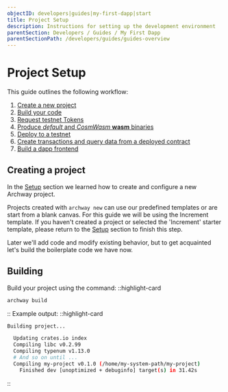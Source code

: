 ```yaml
---
objectID: developers|guides|my-first-dapp|start
title: Project Setup
description: Instructions for setting up the development environment
parentSection: Developers / Guides / My First Dapp
parentSectionPath: /developers/guides/guides-overview
---
```


# Project Setup

This guide outlines the following workflow:

1. [Create a new project](#creating-a-project)
2. [Build your code](#building)
3. [Request testnet Tokens](../2.faucet.md)
4. [Produce _default_ and _CosmWasm_ **wasm** binaries](./3.wasm.md)
5. [Deploy to a testnet](./4.deploy.md)
6. [Create transactions and query data from a deployed contract](./5.interact.md)
7. [Build a dapp frontend](./6.dapp.md)

## Creating a project

In the [Setup](../../1.getting-started/2.setup.md) section we learned how to create and configure a new Archway project.

Projects created with `archway new` can use our predefined templates or are start from a blank canvas. For this guide we will be using the Increment template. If you haven't created a project or selected the 'Increment' starter template, please return to the [Setup](../../1.getting-started/2.setup.md) section to finish this step.

Later we'll add code and modify existing behavior, but to get acquainted let's build the boilerplate code we have now.

## Building

Build your project using the command:
::highlight-card

```bash
archway build
```

::
Example output:
::highlight-card

```bash
Building project...

  Updating crates.io index
  Compiling libc v0.2.99
  Compiling typenum v1.13.0
  # And so on until ...
  Compiling my-project v0.1.0 (/home/my-system-path/my-project)
    Finished dev [unoptimized + debuginfo] target(s) in 31.42s
```

::
